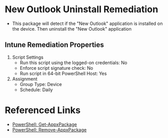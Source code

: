 # New Outlook Uninstall Remediation
 
* This package will detect if the "New Outlook" application is installed on the device. Then uninstall the "New Outlook" application

## Intune Remediation Properties

1. Script Settings 
    * Run this script using the logged-on credentials: No
    * Enforce script signature check: No
    * Run script in 64-bit PowerShell Host: Yes
2. Assignment
    * Group Type: Device
    * Schedule: Daily

# Referenced Links

* [PowerShell: Get-AppxPackage](https://learn.microsoft.com/en-us/powershell/module/appx/get-appxpackage?view=windowsserver2025-ps)
* [PowerShell: Remove-AppxPackage](https://learn.microsoft.com/en-us/powershell/module/appx/remove-appxpackage?view=windowsserver2025-ps)